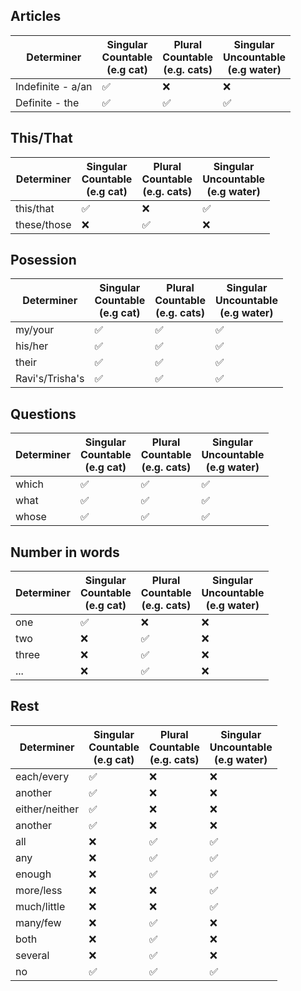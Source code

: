 ## Articles
|Determiner|Singular <br> Countable <br> (e.g cat)|Plural <br> Countable <br> (e.g. cats) | Singular <br> Uncountable <br> (e.g water)|
|-|-|-|-|
|Indefinite - a/an|✅|❌|❌|
|Definite - the|✅|✅|✅|

## This/That
|Determiner|Singular <br> Countable <br> (e.g cat)|Plural <br> Countable <br> (e.g. cats) | Singular <br> Uncountable <br> (e.g water)|
|-|-|-|-|
|this/that|✅|❌|✅|
|these/those|❌|✅|❌|


## Posession
|Determiner|Singular <br> Countable <br> (e.g cat)|Plural <br> Countable <br> (e.g. cats) | Singular <br> Uncountable <br> (e.g water)|
|-|-|-|-|
|my/your|✅|✅|✅|
|his/her|✅|✅|✅|
|their|✅|✅|✅|
|Ravi's/Trisha's|✅|✅|✅|

## Questions
|Determiner|Singular <br> Countable <br> (e.g cat)|Plural <br> Countable <br> (e.g. cats) | Singular <br> Uncountable <br> (e.g water)|
|-|-|-|-|
|which|✅|✅|✅|
|what|✅|✅|✅|
|whose|✅|✅|✅|

## Number in words
|Determiner|Singular <br> Countable <br> (e.g cat)|Plural <br> Countable <br> (e.g. cats) | Singular <br> Uncountable <br> (e.g water)|
|-|-|-|-|
|one|✅|❌|❌|
|two|❌|✅|❌|
|three|❌|✅|❌|
|...|❌|✅|❌|

## Rest
|Determiner|Singular <br> Countable <br> (e.g cat)|Plural <br> Countable <br> (e.g. cats) | Singular <br> Uncountable <br> (e.g water)|
|-|-|-|-|
|each/every| ✅|❌|❌|
|another| ✅|❌|❌|
|either/neither|✅|❌|❌|
|another|✅|❌|❌|
|all|❌|✅|✅|
|any|❌|✅|✅|
|enough|❌|✅|✅|
|more/less|❌|❌|✅|
|much/little|❌|❌|✅|
|many/few|❌|✅|❌|
|both|❌|✅|❌|
|several|❌|✅|❌|
|no|✅|✅|✅|
